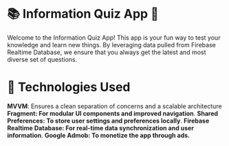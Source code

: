 # 📚 Information Quiz App 🎉
Welcome to the Information Quiz App! This app is your fun way to test your knowledge and learn new things. By leveraging data pulled from Firebase Realtime Database, we ensure that you always get the latest and most diverse set of questions.

# 🔧 Technologies Used
**MVVM**: Ensures a clean separation of concerns and a scalable architecture
**Fragment: For modular UI components and improved navigation**.
**Shared Preferences: To store user settings and preferences locally**.
**Firebase Realtime Database: For real-time data synchronization and user information**.
**Google Admob: To monetize the app through ads.**
